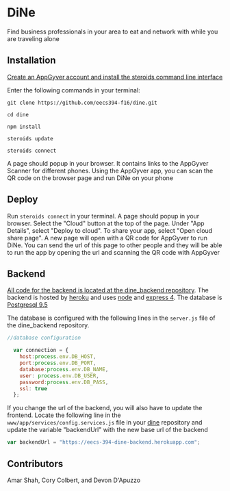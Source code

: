 # DiNe

Find business professionals in your area to eat and network with while you are traveling alone

## Installation

[Create an AppGyver account and install the steroids command line interface](http://www.appgyver.io/steroids/getting_started)

Enter the following commands in your terminal: 

`git clone https://github.com/eecs394-f16/dine.git`

`cd dine`

`npm install`

`steroids update`

`steroids connect`

A page should popup in your browser. It contains links to the AppGyver Scanner for different phones. Using the AppGyver app, you can scan the QR code on the browser page and run DiNe on your phone

## Deploy

Run `steroids connect` in your terminal. A page should popup in your browser. Select the "Cloud" button at the top of the page. Under "App Details", select "Deploy to cloud". To share your app, select "Open cloud share page". A new page will open with a QR code for AppGyver to run DiNe. You can send the url of this page to other people and they will be able to run the app by opening the url and scanning the QR code with AppGyver 

## Backend

[All code for the backend is located at the dine_backend repository](https://github.com/eecs394-f16/dine_backend). The backend is hosted by [heroku](https://www.heroku.com/home) and uses [node](https://nodejs.org/en/) and [express 4](http://expressjs.com/). The database is [Postgresql 9.5](https://www.postgresql.org/) 

The database is configured with the following lines in the `server.js` file of the dine_backend repository.

```javascript
//database configuration

  var connection = {
    host:process.env.DB_HOST,
    port:process.env.DB_PORT,
    database:process.env.DB_NAME,
    user: process.env.DB_USER,
    password:process.env.DB_PASS,
    ssl: true
  };
```

If you change the url of the backend, you will also have to update the frontend. Locate the following line in the `www/app/services/config.services.js` file in your [dine](https://github.com/eecs394-f16/dine) repository and update the variable "backendUrl" with the new base url of the backend

```javascript
var backendUrl = "https://eecs-394-dine-backend.herokuapp.com";
```


## Contributors

Amar Shah, Cory Colbert, and Devon D'Apuzzo








